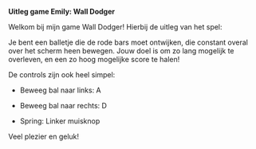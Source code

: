 **Uitleg game Emily: Wall Dodger**

Welkom bij mijn game Wall Dodger! Hierbij de uitleg van het spel:

Je bent een balletje die de rode bars moet ontwijken, die constant overal over het scherm heen bewegen. Jouw doel is om zo lang mogelijk te overleven, en een zo hoog mogelijke score te halen!

De controls zijn ook heel simpel:

- Beweeg bal naar links: A

- Beweeg bal naar rechts: D

- Spring: Linker muisknop

Veel plezier en geluk!
